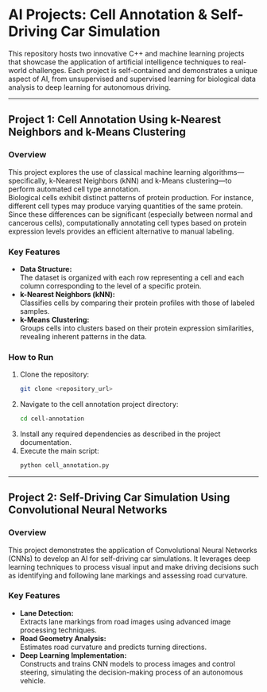 # AI Projects: Cell Annotation & Self-Driving Car Simulation

This repository hosts two innovative C++ and machine learning projects that showcase the application of artificial intelligence techniques to real-world challenges. Each project is self-contained and demonstrates a unique aspect of AI, from unsupervised and supervised learning for biological data analysis to deep learning for autonomous driving.

---

## Project 1: Cell Annotation Using k-Nearest Neighbors and k-Means Clustering

### Overview
This project explores the use of classical machine learning algorithms—specifically, k-Nearest Neighbors (kNN) and k-Means clustering—to perform automated cell type annotation.  
Biological cells exhibit distinct patterns of protein production. For instance, different cell types may produce varying quantities of the same protein. Since these differences can be significant (especially between normal and cancerous cells), computationally annotating cell types based on protein expression levels provides an efficient alternative to manual labeling.

### Key Features
- **Data Structure:**  
  The dataset is organized with each row representing a cell and each column corresponding to the level of a specific protein.
- **k-Nearest Neighbors (kNN):**  
  Classifies cells by comparing their protein profiles with those of labeled samples.
- **k-Means Clustering:**  
  Groups cells into clusters based on their protein expression similarities, revealing inherent patterns in the data.

### How to Run
1. Clone the repository:
    ```bash
    git clone <repository_url>
    ```
2. Navigate to the cell annotation project directory:
    ```bash
    cd cell-annotation
    ```
3. Install any required dependencies as described in the project documentation.
4. Execute the main script:
    ```bash
    python cell_annotation.py
    ```

---

## Project 2: Self-Driving Car Simulation Using Convolutional Neural Networks

### Overview
This project demonstrates the application of Convolutional Neural Networks (CNNs) to develop an AI for self-driving car simulations. It leverages deep learning techniques to process visual input and make driving decisions such as identifying and following lane markings and assessing road curvature.

### Key Features
- **Lane Detection:**  
  Extracts lane markings from road images using advanced image processing techniques.
- **Road Geometry Analysis:**  
  Estimates road curvature and predicts turning directions.
- **Deep Learning Implementation:**  
  Constructs and trains CNN models to process images and control steering, simulating the decision-making process of an autonomous vehicle.

